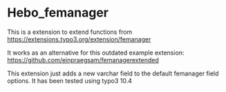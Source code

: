 # Hebo_femanager
This is a extension to extend functions from https://extensions.typo3.org/extension/femanager

It works as an alternative for this outdated example extension: https://github.com/einpraegsam/femanagerextended

This extension just adds a new varchar field to the default femanager field options.
It has been tested using typo3 10.4
